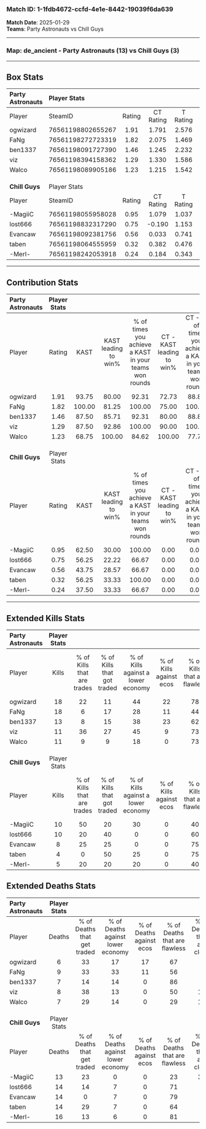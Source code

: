 ### Match ID: 1-1fdb4672-ccfd-4e1e-8442-19039f6da639  
**Match Date**: 2025-01-29  
**Teams**: Party Astronauts vs Chill Guys  

---  

### **Map**: de_ancient - Party Astronauts (13) vs Chill Guys (3)  
---  

## Box Stats  

| **Party Astronauts** | Player Stats      |        |           |          |        |       |       |         |        |      |     |
| :- | :- | :-: | :-: | :-: | :-: | :-: | :-: | :-: | :-: | :-: | :-: |
| Player               | SteamID           | Rating | CT Rating | T Rating |  KAST  |  ADR  | Kills | Assists | Deaths | K/D  | HS% |
| ogwizard             | 76561198802655267 |  1.91  |   1.791   |  2.576   | 93.75  | 114.0 |  18   |    5    |   6    | 3.00 | 16  |
| FaNg                 | 76561198272723319 |  1.82  |   2.075   |  1.469   | 100.00 | 106.6 |  18   |    3    |   9    | 2.00 | 44  |
| ben1337              | 76561198091727390 |  1.46  |   1.245   |  2.232   | 87.50  | 82.6  |  13   |    4    |   7    | 1.86 | 38  |
| viz                  | 76561198394158362 |  1.29  |   1.330   |  1.586   | 87.50  | 71.0  |  11   |    6    |   8    | 1.38 | 45  |
| Walco                | 76561198089905186 |  1.23  |   1.215   |  1.542   | 68.75  | 83.8  |  11   |    6    |   7    | 1.57 | 81  |
|                      |                   |        |           |          |        |       |       |         |        |      |     |
|                      |                   |        |           |          |        |       |       |         |        |      |     |
|                      |                   |        |           |          |        |       |       |         |        |      |     |
| **Chill Guys**       | Player Stats      |        |           |          |        |       |       |         |        |      |     |
| Player               | SteamID           | Rating | CT Rating | T Rating |  KAST  |  ADR  | Kills | Assists | Deaths | K/D  | HS% |
| -MagiiC              | 76561198055958028 |  0.95  |   1.079   |  1.037   | 62.50  | 96.9  |  10   |    2    |   13   | 0.77 | 50  |
| lost666              | 76561198832317290 |  0.75  |  -0.190   |  1.153   | 56.25  | 62.1  |  10   |    1    |   14   | 0.71 | 90  |
| Evancaw              | 76561198092381756 |  0.56  |   0.033   |  0.741   | 43.75  | 60.1  |   8   |    4    |   14   | 0.57 | 62  |
| taben                | 76561198064555959 |  0.32  |   0.382   |  0.476   | 56.25  | 30.4  |   4   |    0    |   14   | 0.29 | 50  |
| -Merl-               | 76561198242053918 |  0.24  |   0.184   |  0.343   | 37.50  | 39.6  |   5   |    6    |   16   | 0.31 | 60  |
---  

## Contribution Stats  

| **Party Astronauts** | Player Stats |        |                      |                                                        |                           |                                                             |                          |                                                            |
| :- | :-: | :-: | :-: | :-: | :-: | :-: | :-: | :-: |
| Player               |    Rating    |  KAST  | KAST leading to win% | % of times you achieve a KAST in your teams won rounds | CT - KAST leading to win% | CT - % of times you achieve a KAST in your teams won rounds | T - KAST leading to win% | T - % of times you achieve a KAST in your teams won rounds |
| ogwizard             |     1.91     | 93.75  |        80.00         |                         92.31                          |           72.73           |                            88.89                            |          100.00          |                           100.00                           |
| FaNg                 |     1.82     | 100.00 |        81.25         |                         100.00                         |           75.00           |                           100.00                            |          100.00          |                           100.00                           |
| ben1337              |     1.46     | 87.50  |        85.71         |                         92.31                          |           80.00           |                            88.89                            |          100.00          |                           100.00                           |
| viz                  |     1.29     | 87.50  |        92.86         |                         100.00                         |           90.00           |                           100.00                            |          100.00          |                           100.00                           |
| Walco                |     1.23     | 68.75  |        100.00        |                         84.62                          |          100.00           |                            77.78                            |          100.00          |                           100.00                           |
|                      |              |        |                      |                                                        |                           |                                                             |                          |                                                            |
|                      |              |        |                      |                                                        |                           |                                                             |                          |                                                            |
|                      |              |        |                      |                                                        |                           |                                                             |                          |                                                            |
| **Chill Guys**       | Player Stats |        |                      |                                                        |                           |                                                             |                          |                                                            |
| Player               |    Rating    |  KAST  | KAST leading to win% | % of times you achieve a KAST in your teams won rounds | CT - KAST leading to win% | CT - % of times you achieve a KAST in your teams won rounds | T - KAST leading to win% | T - % of times you achieve a KAST in your teams won rounds |
| -MagiiC              |     0.95     | 62.50  |        30.00         |                         100.00                         |           0.00            |                            0.00                             |          37.50           |                           100.00                           |
| lost666              |     0.75     | 56.25  |        22.22         |                         66.67                          |           0.00            |                            0.00                             |          25.00           |                           66.67                            |
| Evancaw              |     0.56     | 43.75  |        28.57         |                         66.67                          |           0.00            |                            0.00                             |          33.33           |                           66.67                            |
| taben                |     0.32     | 56.25  |        33.33         |                         100.00                         |           0.00            |                            0.00                             |          42.86           |                           100.00                           |
| -Merl-               |     0.24     | 37.50  |        33.33         |                         66.67                          |           0.00            |                            0.00                             |          40.00           |                           66.67                            |
---  

## Extended Kills Stats  

| **Party Astronauts** | Player Stats |                            |                            |                                    |                         |                              |                                 |                                       |                    |           |
| :- | :-: | :-: | :-: | :-: | :-: | :-: | :-: | :-: | :-: | :-: |
| Player               |    Kills     | % of Kills that are trades | % of Kills that got traded | % of Kills against a lower economy | % of Kills against ecos | % of Kills that are flawless | % of Kills that are close duels | % of Kills that are assisted by flash | Pistol Round Kills | AWP Kills |
| ogwizard             |      18      |             22             |             11             |                 44                 |           22            |              78              |                6                |                   0                   |         1          |     7     |
| FaNg                 |      18      |             6              |             17             |                 28                 |           11            |              44              |                6                |                   0                   |         5          |     1     |
| ben1337              |      13      |             8              |             15             |                 38                 |           23            |              62              |                0                |                   8                   |         1          |     0     |
| viz                  |      11      |             36             |             27             |                 45                 |            9            |              73              |               18                |                   0                   |         0          |     0     |
| Walco                |      11      |             9              |             9              |                 18                 |            0            |              73              |                0                |                   0                   |         3          |     0     |
|                      |              |                            |                            |                                    |                         |                              |                                 |                                       |                    |           |
|                      |              |                            |                            |                                    |                         |                              |                                 |                                       |                    |           |
|                      |              |                            |                            |                                    |                         |                              |                                 |                                       |                    |           |
| **Chill Guys**       | Player Stats |                            |                            |                                    |                         |                              |                                 |                                       |                    |           |
| Player               |    Kills     | % of Kills that are trades | % of Kills that got traded | % of Kills against a lower economy | % of Kills against ecos | % of Kills that are flawless | % of Kills that are close duels | % of Kills that are assisted by flash | Pistol Round Kills | AWP Kills |
| -MagiiC              |      10      |             50             |             20             |                 30                 |            0            |              40              |               10                |                   0                   |         0          |     0     |
| lost666              |      10      |             20             |             40             |                 0                  |            0            |              60              |               10                |                   0                   |         0          |     0     |
| Evancaw              |      8       |             25             |             25             |                 0                  |            0            |              75              |                0                |                   0                   |         0          |     0     |
| taben                |      4       |             0              |             50             |                 25                 |            0            |              75              |                0                |                   0                   |         0          |     1     |
| -Merl-               |      5       |             20             |             20             |                 20                 |            0            |              40              |                0                |                   0                   |         0          |     0     |
## Extended Deaths Stats  

| **Party Astronauts** | Player Stats |                             |                                   |                          |                               |                            |                           |               |
| :- | :-: | :-: | :-: | :-: | :-: | :-: | :-: | :-: |
| Player               |    Deaths    | % of Deaths that get traded | % of Deaths against lower economy | % of Deaths against ecos | % of Deaths that are flawless | % of Deaths that are close | % of Deaths while blinded | Deaths to AWP |
| ogwizard             |      6       |             33              |                17                 |            17            |              67               |             0              |             0             |       1       |
| FaNg                 |      9       |             33              |                33                 |            11            |              56               |             0              |             0             |       0       |
| ben1337              |      7       |             14              |                14                 |            0             |              86               |             0              |             0             |       0       |
| viz                  |      8       |             38              |                13                 |            0             |              50               |             13             |             0             |       0       |
| Walco                |      7       |             29              |                14                 |            0             |              29               |             14             |             0             |       0       |
|                      |              |                             |                                   |                          |                               |                            |                           |               |
|                      |              |                             |                                   |                          |                               |                            |                           |               |
|                      |              |                             |                                   |                          |                               |                            |                           |               |
| **Chill Guys**       | Player Stats |                             |                                   |                          |                               |                            |                           |               |
| Player               |    Deaths    | % of Deaths that get traded | % of Deaths against lower economy | % of Deaths against ecos | % of Deaths that are flawless | % of Deaths that are close | % of Deaths while blinded | Deaths to AWP |
| -MagiiC              |      13      |             23              |                 0                 |            0             |              23               |             31             |             0             |       0       |
| lost666              |      14      |             14              |                 7                 |            0             |              71               |             0              |             0             |       0       |
| Evancaw              |      14      |              0              |                 7                 |            0             |              79               |             0              |             0             |       3       |
| taben                |      14      |             29              |                 7                 |            0             |              64               |             0              |             0             |       1       |
| -Merl-               |      16      |             13              |                 6                 |            0             |              81               |             0              |             6             |       4       |
